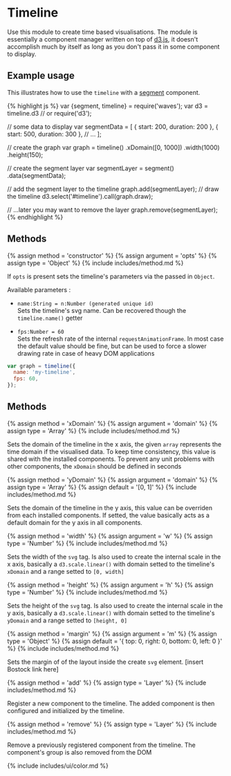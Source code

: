 ---
---

# Timeline

Use this module to create time based visualisations. The module is essentially a component manager written on top of [d3.js](http://d3js.org/), it doesn't accomplish much by itself as long as you don't pass it in some component to display.

## Example usage

This illustrates how to use the `timeline` with a [segment](#ui-segment) component.

{% highlight js %}
var {segment, timeline} = require('waves');
var d3 = timeline.d3 // or require('d3');

// some data to display
var segmentData = [
  { start: 200, duration: 200 }, 
  { start: 500, duration: 300 },
  // ...
];

// create the graph
var graph = timeline()
  .xDomain([0, 1000])
  .width(1000)
  .height(150);
  
// create the segment layer
var segmentLayer = segment()
  .data(segmentData);

// add the segment layer to the timeline
graph.add(segmentLayer);
// draw the timeline
d3.select('#timeline').call(graph.draw);

// ...later you may want to remove the layer
graph.remove(segmentLayer);
{% endhighlight %}


## Methods


{% assign method = 'constructor' %}
{% assign argument = 'opts' %}
{% assign type = 'Object' %}
{% include includes/method.md %}

If `opts` is present sets the timeline's parameters via the passed in `Object`.  

Available parameters :

* `name:String = n:Number (generated unique id)`    
  Sets the timeline's svg name. Can be recovered though the `timeline.name()` getter

* `fps:Number = 60`  
  Sets the refresh rate of the internal `requestAnimationFrame`. In most case the default value should be fine, but can be used to force a slower drawing rate in case of heavy DOM applications

~~~javascript
var graph = timeline({
  name: 'my-timeline',
  fps: 60,
});
~~~ 


## Methods

{% assign method = 'xDomain' %}
{% assign argument = 'domain' %}
{% assign type = 'Array' %}
{% include includes/method.md %}

Sets the domain of the timeline in the x axis, the given `array` represents the time domain if the visualised data. To keep time consistency, this value is shared with the installed components. To prevent any unit problems with other components, the `xDomain` should be defined in seconds


{% assign method = 'yDomain' %}
{% assign argument = 'domain' %}
{% assign type = 'Array' %}
{% assign default = '[0, 1]' %}
{% include includes/method.md %}

Sets the domain of the timeline in the y axis, this value can be overriden from each installed components. If setted, the value basically acts as a default domain for the y axis in all components.


{% assign method = 'width' %}
{% assign argument = 'w' %}
{% assign type = 'Number' %}
{% include includes/method.md %}

Sets the width of the `svg` tag. Is also used to create the internal scale in the x axis, basically  a `d3.scale.linear()` with domain setted to the timeline's `xDomain` and a range setted to `[0, width]`


{% assign method = 'height' %}
{% assign argument = 'h' %}
{% assign type = 'Number' %}
{% include includes/method.md %}

Sets the height of the `svg` tag. Is also used to create the internal scale in the y axis, basically  a `d3.scale.linear()` with domain setted to the timeline's `yDomain` and a range setted to `[height, 0]`


{% assign method = 'margin' %}
{% assign argument = 'm' %}
{% assign type = 'Object' %}
{% assign default = '{ top: 0, right: 0, bottom: 0, left: 0 }' %}
{% include includes/method.md %}

Sets the margin of of the layout inside the create `svg` element. [insert Bostock link here]


{% assign method = 'add' %}
{% assign type = 'Layer' %}
{% include includes/method.md %}

Register a new component to the timeline. The added component is then configured and initialized by the timeline.


{% assign method = 'remove' %}
{% assign type = 'Layer' %}
{% include includes/method.md %}

Remove a previously registered component from the timeline. The component's group is also removed from the DOM

{% include includes/ui/color.md %}